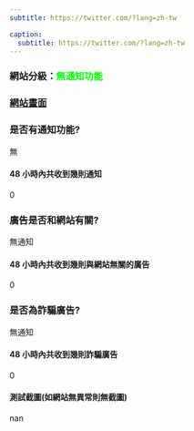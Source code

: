 ```yaml
---
subtitle: https://twitter.com/?lang=zh-tw

caption:
  subtitle: https://twitter.com/?lang=zh-tw
---
```


<h3>網站分級：<font color="#00FF00">無通知功能</font></h3>

### [網站畫面](https://twitter.com/?lang=zh-tw)
### 是否有通知功能?
無

#### 48 小時內共收到幾則通知
0

### 廣告是否和網站有關?
無通知

#### 48 小時內共收到幾則與網站無關的廣告
0

### 是否為詐騙廣告?
無通知

#### 48 小時內共收到幾則詐騙廣告
0

#### 測試截圖(如網站無異常則無截圖)
nan

